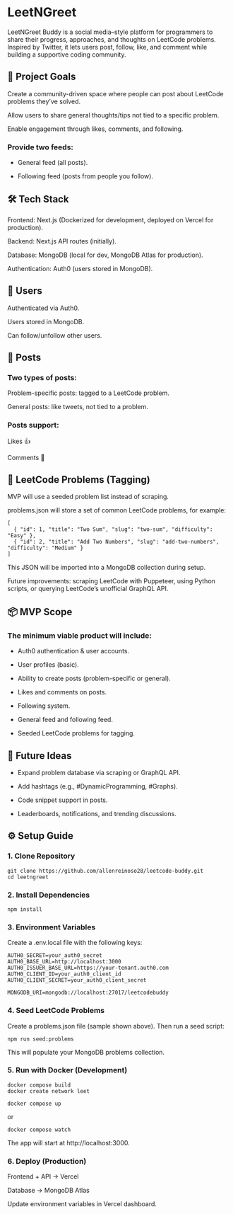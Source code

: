 # LeetNGreet

LeetNGreet Buddy is a social media–style platform for programmers to share their progress, approaches, and thoughts on LeetCode problems. Inspired by Twitter, it lets users post, follow, like, and comment while building a supportive coding community.

## 🎯 Project Goals

Create a community-driven space where people can post about LeetCode problems they’ve solved.

Allow users to share general thoughts/tips not tied to a specific problem.

Enable engagement through likes, comments, and following.

### Provide two feeds:

- General feed (all posts).

- Following feed (posts from people you follow).

## 🛠 Tech Stack

Frontend: Next.js (Dockerized for development, deployed on Vercel for production).

Backend: Next.js API routes (initially).

Database: MongoDB (local for dev, MongoDB Atlas for production).

Authentication: Auth0 (users stored in MongoDB).

## 👤 Users

Authenticated via Auth0.

Users stored in MongoDB.

Can follow/unfollow other users.

## 📝 Posts

### Two types of posts:

Problem-specific posts: tagged to a LeetCode problem.

General posts: like tweets, not tied to a problem.

### Posts support:

Likes 👍

Comments 💬

## 📖 LeetCode Problems (Tagging)

MVP will use a seeded problem list instead of scraping.

problems.json will store a set of common LeetCode problems, for example:
```
[
  { "id": 1, "title": "Two Sum", "slug": "two-sum", "difficulty": "Easy" },
  { "id": 2, "title": "Add Two Numbers", "slug": "add-two-numbers", "difficulty": "Medium" }
]
```

This JSON will be imported into a MongoDB collection during setup.

Future improvements: scraping LeetCode with Puppeteer, using Python scripts, or querying LeetCode’s unofficial GraphQL API.

## 📦 MVP Scope

### The minimum viable product will include:

- Auth0 authentication & user accounts.

- User profiles (basic).

- Ability to create posts (problem-specific or general).

- Likes and comments on posts.

- Following system.

- General feed and following feed.

- Seeded LeetCode problems for tagging.

## 🚀 Future Ideas

- Expand problem database via scraping or GraphQL API.

- Add hashtags (e.g., #DynamicProgramming, #Graphs).

- Code snippet support in posts.

- Leaderboards, notifications, and trending discussions.

## ⚙️ Setup Guide
### 1. Clone Repository
```
git clone https://github.com/allenreinoso28/leetcode-buddy.git
cd leetngreet
```

### 2. Install Dependencies
```
npm install
```

### 3. Environment Variables

Create a .env.local file with the following keys:
```
AUTH0_SECRET=your_auth0_secret
AUTH0_BASE_URL=http://localhost:3000
AUTH0_ISSUER_BASE_URL=https://your-tenant.auth0.com
AUTH0_CLIENT_ID=your_auth0_client_id
AUTH0_CLIENT_SECRET=your_auth0_client_secret

MONGODB_URI=mongodb://localhost:27017/leetcodebuddy
```

### 4. Seed LeetCode Problems

Create a problems.json file (sample shown above). Then run a seed script:
```
npm run seed:problems
```

This will populate your MongoDB problems collection.

### 5. Run with Docker (Development)
```
docker compose build
docker create network leet
```
```
docker compose up 
```
or 
```
docker compose watch
```

The app will start at http://localhost:3000.

### 6. Deploy (Production)

Frontend + API → Vercel

Database → MongoDB Atlas

Update environment variables in Vercel dashboard.
